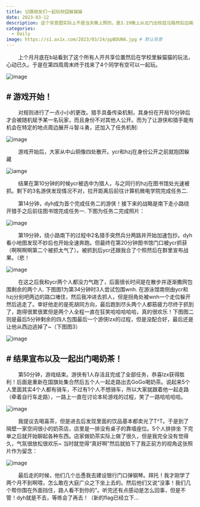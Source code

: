 ```yaml
---
title: 记跟朋友们一起玩校园躲猫猫
date: 2023-03-12
description: 这个背景图实际上不是当天晚上照的，是3.19晚上从北门出校逛马路然后边骑车边拍的（所以有点重影
categories:
  - Daily
image: https://s1.ax1x.com/2023/03/24/ppBDUN6.jpg # 默认背景
---
```


&emsp;&emsp; 上个月月底在b站看到了这个所有人开共享位置然后在学校里躲猫猫的玩法，心动已久。于是在第四周周末终于找来了4个同学有空可以一起玩。

![image](https://s1.ax1x.com/2023/03/25/pprpWlt.jpg)

## # 游戏开始！

&emsp;&emsp; 对规则进行了一点小小的更改。猎手具备传染机制，其身份在开局10分钟后才会被随机赋予某一名玩家，而且身份不对其他人公开。而为了让游侠和猎手能有机会在特定的地点周边展开斗智斗勇，还加入了任务机制:

![image](https://s1.ax1x.com/2023/03/25/ppDzPfI.png)

&emsp;&emsp; 游戏开始后，大家从中山铜像四处散开。ycr和hzj在身份公开之前就抱团躲藏

![iamge](https://s1.ax1x.com/2023/03/25/pprpf6P.jpg)

&emsp;&emsp; 结果在第10分钟的时候ycr被选中为猎人，与之同行的hzj在图书馆处光速被抓。剩下的3名游侠发现情况不对，拉开距离后前往计算机微电学院完成任务二.

&emsp;&emsp; 第14分钟，dyh成为首个完成任务二的游侠！接下来的战略是南下走小路绕开猎手之后前往图书馆完成任务一. 下图为任务二完成照片：


![image](https://s1.ax1x.com/2023/03/25/ppDvLqg.jpg)

&emsp;&emsp; 第19分钟，绕小路南下的过程中2名猎手突然兵分两路并开始加速包抄。dyh看小地图发现不妙后也开始全速奔跑。但最终在第20分钟图书馆门口被ycr抓获（啊啊啊啊第二个被抓太气了）。被抓到后ycr还跟我合了个照然后在群里宣布战果。（悲！

![image](https://s1.ax1x.com/2023/03/25/pprpRSI.jpg)

&emsp;&emsp; 在这之后我和ycr两个人都没力气跑了，后面很长时间是在散步并逐渐撒网包围剩余的两个人. 下图图1为第34分钟时3人尝试包围wnh. 在游泳馆南侧由ycr和hzj分别吧两边的路口堵住，然后我冲进去抓人，但是拐角处被wnh一个走位躲开然后逃走了。幸好他走的是死胡同方向，最后跑到尽头两个人都筋疲力尽终于抓到了，跑得很累很累但是两个人全程一直在狂笑哈哈哈哈哈，真的很欢乐！下图图二则是最后5分钟剩余的四人包围最后一个游侠lzx的过程，但是没配合好，最后还是让他从西边逃掉了~（下图图3）

![image](https://s1.ax1x.com/2023/03/25/pprphOf.jpg)

## # 结果宣布以及一起出门喝奶茶！

&emsp;&emsp; 第50分钟，游戏结束。游侠有1人存活且完成了全部任务，恭喜lzx获得胜利！后面是重新在国旗处集合然后五个人一起走路出去GoGo喝奶茶。说起来5个人里面其实4个人都有骑车，不过有1个人不想骑车，所以大家就跟着他一起走路（牵着自行车走路），一路上一直在讨论本轮游戏的过程，笑了一路哈哈哈哈。

![image](https://s1.ax1x.com/2023/03/25/ppDzFpt.png)

&emsp;&emsp; 我提议去喝喜茶，但是进去后发现里面的饮品基本都卖光了T^T。于是到了隔壁一家空间很小的奶茶店，店里是一排没有桌子的靠墙座位。5个人排排坐 下完单之后就开始聊起各种东西。店家做奶茶实际上做了很久，但是我完全没有觉得久，气氛很放松很欢乐~ 当时就觉得“真好啊”然后就拍下了我正前方的视角这张照片作为留念：

![image](https://s1.ax1x.com/2023/03/25/ppDxpR0.jpg)

&emsp;&emsp; 最后走的时候，他们几个怂恿我去建设银行门口弹钢琴。拜托！我才刚学了两个月不到啊喂，怎么敢在大庭广众之下坐上去的。然后他们又说“没事！我们几个帮你围在外面挡住，路人看不到你的”。听完还有点感动是怎么回事，但是不管！dyh就是不去，等练会了再去！（新的flag已经立下...
